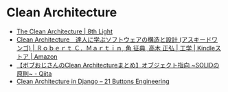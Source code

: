 # Clean Architecture

- [The Clean Architecture | 8th Light](https://8thlight.com/blog/uncle-bob/2012/08/13/the-clean-architecture.html)
-  [Clean Architecture　達人に学ぶソフトウェアの構造と設計 (アスキードワンゴ) | Ｒｏｂｅｒｔ Ｃ．Ｍａｒｔｉｎ, 角 征典, 高木 正弘 | 工学 | Kindleストア | Amazon](https://www.amazon.co.jp/dp/B07FSBHS2V/)
- [【ボブおじさんのClean Architectureまとめ】オブジェクト指向 ~SOLIDの原則~ - Qiita](https://qiita.com/yoshinori_hisakawa/items/25576a62123607a696f6)
- [Clean Architecture in Django – 21 Buttons Engineering](https://engineering.21buttons.com/clean-architecture-in-django-d326a4ab86a9)
